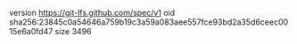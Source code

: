 version https://git-lfs.github.com/spec/v1
oid sha256:23845c0a54646a759b19c3a59a083aee557fce93bd2a35d6ceec0015e6a0fd47
size 3496
